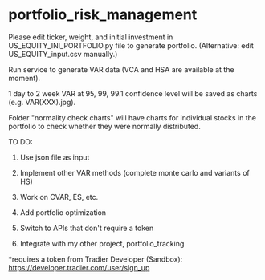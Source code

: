 # portfolio_risk_management

Please edit ticker, weight, and initial investment in US_EQUITY_INI_PORTFOLIO.py file to generate portfolio. (Alternative: edit US_EQUITY_input.csv manually.)

Run service to generate VAR data (VCA and HSA are available at the moment).

1 day to 2 week VAR at 95, 99, 99.1 confidence level will be saved as charts (e.g. VAR(XXX).jpg).

Folder "normality check charts" will have charts for individual stocks in the portfolio to check whether they were normally distributed. 

TO DO:

1. Use json file as input

2. Implement other VAR methods (complete monte carlo and variants of HS)

3. Work on CVAR, ES, etc.

4. Add portfolio optimization

5. Switch to APIs that don't require a token

6. Integrate with my other project, portfolio_tracking

*requires a token from Tradier Developer (Sandbox): https://developer.tradier.com/user/sign_up

